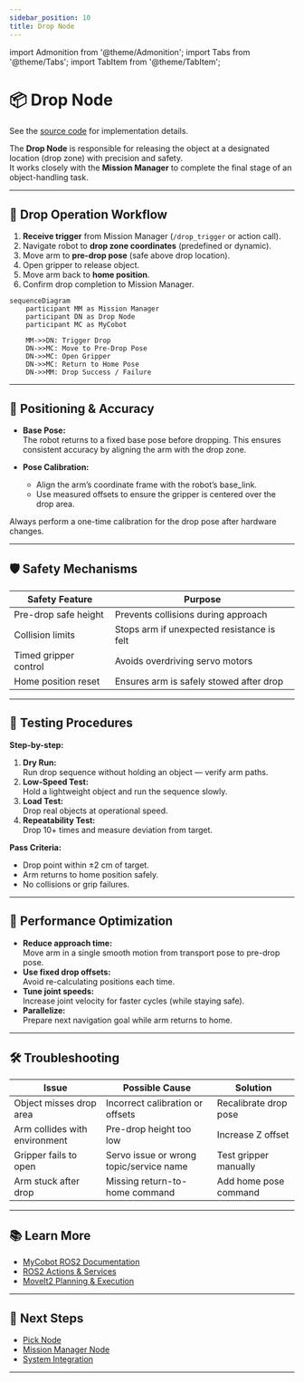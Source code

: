 ```yaml
---
sidebar_position: 10
title: Drop Node
---
```


import Admonition from '@theme/Admonition';
import Tabs from '@theme/Tabs';
import TabItem from '@theme/TabItem';

# 📦 Drop Node

See the [source code](https://github.com/krish-rRay23/LIMO_COBOT_PROJECT/tree/main/src) for implementation details.

The **Drop Node** is responsible for releasing the object at a designated location (drop zone) with precision and safety.  
It works closely with the **Mission Manager** to complete the final stage of an object-handling task.

---

## 🔄 Drop Operation Workflow

1. **Receive trigger** from Mission Manager (`/drop_trigger` or action call).
2. Navigate robot to **drop zone coordinates** (predefined or dynamic).
3. Move arm to **pre-drop pose** (safe above drop location).
4. Open gripper to release object.
5. Move arm back to **home position**.
6. Confirm drop completion to Mission Manager.

```mermaid
sequenceDiagram
    participant MM as Mission Manager
    participant DN as Drop Node
    participant MC as MyCobot
    
    MM->>DN: Trigger Drop
    DN->>MC: Move to Pre-Drop Pose
    DN->>MC: Open Gripper
    DN->>MC: Return to Home Pose
    DN->>MM: Drop Success / Failure
```

---

## 🎯 Positioning & Accuracy

- **Base Pose:**  
  The robot returns to a fixed base pose before dropping. This ensures consistent accuracy by aligning the arm with the drop zone.

- **Pose Calibration:**  
  - Align the arm’s coordinate frame with the robot’s base_link.
  - Use measured offsets to ensure the gripper is centered over the drop area.

<Admonition type="tip" title="Pro Tip">
  Always perform a one-time calibration for the drop pose after hardware changes.
</Admonition>

---

## 🛡 Safety Mechanisms

| Safety Feature         | Purpose                                     |
|------------------------|---------------------------------------------|
| Pre-drop safe height   | Prevents collisions during approach         |
| Collision limits       | Stops arm if unexpected resistance is felt  |
| Timed gripper control  | Avoids overdriving servo motors             |
| Home position reset    | Ensures arm is safely stowed after drop     |

---

## 🧪 Testing Procedures

**Step-by-step:**
1. **Dry Run:**  
   Run drop sequence without holding an object — verify arm paths.
2. **Low-Speed Test:**  
   Hold a lightweight object and run the sequence slowly.
3. **Load Test:**  
   Drop real objects at operational speed.
4. **Repeatability Test:**  
   Drop 10+ times and measure deviation from target.

**Pass Criteria:**
- Drop point within ±2 cm of target.
- Arm returns to home position safely.
- No collisions or grip failures.

---

## 🚀 Performance Optimization

- **Reduce approach time:**  
  Move arm in a single smooth motion from transport pose to pre-drop pose.
- **Use fixed drop offsets:**  
  Avoid re-calculating positions each time.
- **Tune joint speeds:**  
  Increase joint velocity for faster cycles (while staying safe).
- **Parallelize:**  
  Prepare next navigation goal while arm returns to home.

---

## 🛠 Troubleshooting

| Issue                         | Possible Cause                           | Solution |
|--------------------------------|-------------------------------------------|----------|
| Object misses drop area        | Incorrect calibration or offsets          | Recalibrate drop pose |
| Arm collides with environment  | Pre-drop height too low                   | Increase Z offset |
| Gripper fails to open          | Servo issue or wrong topic/service name   | Test gripper manually |
| Arm stuck after drop           | Missing return-to-home command            | Add home pose command |

---

## 📚 Learn More

- [MyCobot ROS2 Documentation](https://github.com/elephantrobotics/mycobot_ros2)
- [ROS2 Actions & Services](https://docs.ros.org/en/foxy/Tutorials/Services/Services.html)
- [MoveIt2 Planning & Execution](https://moveit.ros.org/)

---

## 🎯 Next Steps

- [Pick Node](./pick-node.md)
- [Mission Manager Node](./mission-manager.md)
- [System Integration](../04-core-concepts/system-integration.md)

---
